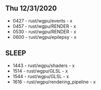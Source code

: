 ## Thu 12/31/2020 
- 0427 - rust/wgpu/events - x
- 0457 - rust/wgpu/RENDER - x
- 0530 - rust/wgpu/RENDER - x
- 0600 - rust/wgpu/epilepsy - x
## SLEEP
- 1443 - rust/wgpu/shaders - x
- 1514 - rust/wgpu/GLSL - x
- 1544 - rust/wgpu/GLSL - x
- 1616 - rust/wgpu/rendering_pipeline - x
